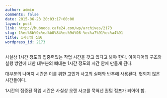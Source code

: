 ```yaml
---
author: admin
comments: false
date: 2015-06-23 20:03:17+00:00
layout: post
link: http://hubnode.cafe24.com/wp/archives/2173
slug: 1%ec%8b%9c%ea%b0%84%ec%9d%98-%ec%a7%91%ec%a4%91
title: 1시간의 집중
wordpress_id: 2173
---
```


사실상 1시간 정도의 집중력있는 작업 시간을 갖고 있다고 봐야 한다.
아이디어와 구조와 실행 방안에 대한 대부분의 뼈대는 1시간 정도의 시간 안에 만들게 된다.

대부분의 나머지 시간은 이를 위한 고민과 사고의 실패와 반추에 사용된다.
헛되지 않은 시간들이다.

1시간의 집중된 작업 시간은 사실상 오랜 사고를 묵혀낸 퀀텀 점프가 되어야 함.






